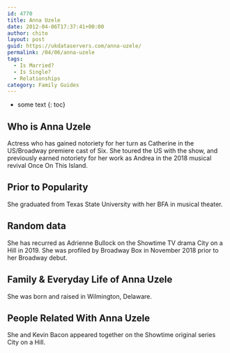 ```yaml
---
id: 4770
title: Anna Uzele
date: 2012-04-06T17:37:41+00:00
author: chito
layout: post
guid: https://ukdataservers.com/anna-uzele/
permalink: /04/06/anna-uzele
tags:
  - Is Married?
  - Is Single?
  - Relationships
category: Family Guides
---
```


* some text
{: toc}
          
          
## Who is  Anna Uzele
                  
                  
                  
Actress who has gained notoriety for her turn as Catherine in the US/Broadway premiere cast of Six. She toured the US with the show, and previously earned notoriety for her work as Andrea in the 2018 musical revival Once On This Island.
                  
                
                
                
## Prior to Popularity 
                  
                  
                  
She graduated from Texas State University with her BFA in musical theater. 
                  
                
                
                
## Random data 
                  
                  
                  
She has recurred as Adrienne Bullock on the Showtime TV drama City on a Hill in 2019. She was profiled by Broadway Box in November 2018 prior to her Broadway debut. 
                  
                
                
                
## Family & Everyday Life of Anna Uzele
                  
                  
                  
She was born and raised in Wilmington, Delaware.
                  
                
                
                
## People Related With  Anna Uzele
                  
                  
                  
She and Kevin Bacon appeared together on the Showtime original series City on a Hill. 
                  
                
              
            
          
          
          
    
    
  
